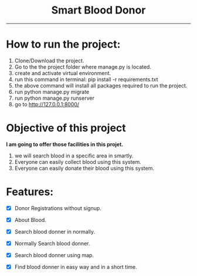 <center>
<h1>Smart Blood Donor</h1>
<hr>
</center>

# How to run the project:
1. Clone/Download the project.
2. Go to the the project folder where manage.py is located.
3. create and activate virtual environment.
4. run this command in terminal: pip install -r requirements.txt
5. the above command will install all packages required to run the project.
6. run python manage.py migrate
7. run python manage.py runserver
8. go to http://127.0.0.1:8000/

# Objective of this project

<b>I am going to offer those facilities in this projet.</b>
1. we will search blood in a specific area in smartly.
2. Everyone can easily collect blood using this system.
3. Everyone can easily donate their blood using this system.

# Features:

- [x] Donor Registrations without signup.     
- [x] About Blood.
- [x] Search blood donner in normally.
- [x] Normally Search blood donner.
- [x] Search blood donner using map.
- [x] Find blood donner in easy way and in a short time.

